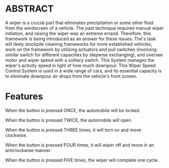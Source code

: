 # **ABSTRACT**

A wiper is a crucial part that eliminates precipitation or some other fluid from the windscreen of a vehicle. The past technique required manual wiper initiation, and raising the wiper was an extreme errand. Therefore, this framework is being introduced as an answer for these issues. The's task will likely stockpile cleaning frameworks for more established vehicles, work on the framework by utilizing actuators and pull switches (involving similar switch for different capacities by stepwise exchanging), and oversee motor and wiper speed with a solitary switch. This System manages the wiper's activity speed in light of how much downpour. This Wiper Speed Control System is used in a wide range of cars, and its essential capacity is to eliminate downpour air drops from the vehicle's front screen.


# **Features**

When the button is pressed ONCE, the automobile will be locked.

When the button is pressed TWICE, the automobile will open.

When the button is pressed THREE times, it will turn on and move clockwise.

When the button is pressed FOUR times, it will wiper off and move in an anticlockwise manner.

When the button is pressed FIVE times, the wiper will complete one cycle.
